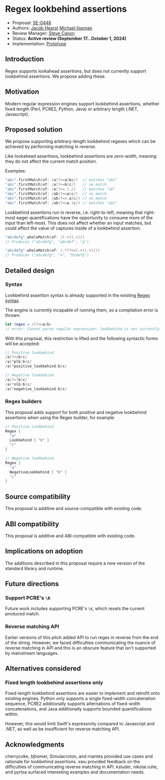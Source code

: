 # Regex lookbehind assertions

* Proposal: [SE-0448](0448-regex-lookbehind-assertions.md)
* Authors: [Jacob Hearst](https://github.com/JacobHearst) [Michael Ilseman](https://github.com/milseman)
* Review Manager: [Steve Canon](https://github.com/stephentyrone)
* Status: **Active review (September 17...October 1, 2024)**
* Implementation: [Prototype](https://github.com/JacobHearst/swift-experimental-string-processing/tree/reverse-matching)

## Introduction

Regex supports lookahead assertions, but does not currently support lookbehind assertions. We propose adding these.

## Motivation

Modern regular expression engines support lookbehind assertions, whether fixed length (Perl, PCRE2, Python, Java) or arbitrary length (.NET, Javascript).

## Proposed solution

We propose supporting arbitrary-length lookbehind regexes which can be achieved by performing matching in reverse.

Like lookahead assertions, lookbehind assertions are _zero-width_, meaning they do not affect the current match position.

Examples:


```swift
"abc".firstMatch(of: /a(?<=a)bc/)  // matches "abc"
"abc".firstMatch(of: /a(?<=b)c/)   // no match
"abc".firstMatch(of: /a(?<=.)./)   // matches "ab"
"abc".firstMatch(of: /ab(?<=a)c/)  // no match
"abc".firstMatch(of: /ab(?<=.a)c/) // no match
"abc".firstMatch(of: /ab(?<=a.)c/) // matches "abc"
```

Lookbehind assertions run in reverse, i.e. right-to-left, meaning that right-most eager quantifications have the opportunity to consume more of the input than left-most. This does not affect whether an input matches, but could affect the value of captures inside of a lookbehind assertion:

```swift
"abcdefg".wholeMatch(of: /(.+)(.+)/)
// Produces ("abcdefg", "abcdef", "g")

"abcdefg".wholeMatch(of: /.*(?<=(.+)(.+)/))
// Produces ("abcdefg", "a", "bcdefg")
```

## Detailed design


### Syntax

Lookbehind assertion syntax is already supported in the existing [Regex syntax](https://github.com/swiftlang/swift-evolution/blob/main/proposals/0355-regex-syntax-run-time-construction.md#lookahead-and-lookbehind).

The engine is currently incapable of running them, so a compilation error is thrown:

```swift
let regex = /(?<=a)b/
// error: Cannot parse regular expression: lookbehind is not currently supported
```

With this proposal, this restriction is lifted and the following syntactic forms will be accepted:

```swift
// Positive lookbehind
/a(?<=b)c/
/a(*plb:b)c/
/a(*positive_lookbehind:b)c/

// Negative lookbehind
/a(?<!b)c/
/a(*nlb:b)c/
/a(*negative_lookbehind:b)c/
```

### Regex builders
This proposal adds support for both positive and negative lookbehind assertions when using the Regex builder, for example:

```swift
// Positive Lookbehind
Regex {
  "a"
  Lookbehind { "b" }
  "c"
}

// Negative lookbehind
Regex {
  "a"
  NegativeLookbehind { "b" }
  "c"
}
```

## Source compatibility

This proposal is additive and source-compatible with existing code.

## ABI compatibility

This proposal is additive and ABI-compatible with existing code.

## Implications on adoption

The additions described in this proposal require a new version of the standard library and runtime.

## Future directions

### Support PCRE's `\K`

Future work includes supporting PCRE's `\K`, which resets the current produced match.

### Reverse matching API

Earlier versions of this pitch added API to run regex in reverse from the end of the string. However, we faced difficulties communicating the nuance of reverse matching in API and this is an obscure feature that isn't supported by mainstream languages.

## Alternatives considered

### Fixed length lookbehind assertions only

Fixed-length lookbehind assertions are easier to implement and retrofit onto existing engines. Python only supports a single fixed-width concatenation sequence, PCRE2 additionally supports alternations of fixed-width concatenations, and Java additionally supports bounded quantifications within.

However, this would limit Swift's expressivity compared to Javascript and .NET, as well as be insufficient for reverse matching API.


## Acknowledgments

cherrycoke, bjhomer, Simulacroton, and rnantes provided use cases and rationale for lookbehind assertions. xwu provided feedback on the difficulties of communicating reverse matching in API. ksluder, nikolai.ruhe, and pyrtsa surfaced interesting examples and documentation needs.





